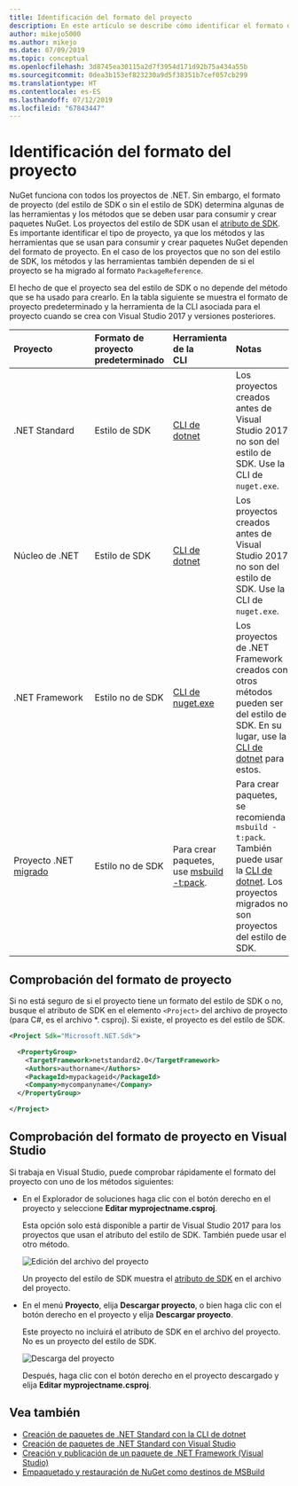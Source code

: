 ```yaml
---
title: Identificación del formato del proyecto
description: En este artículo se describe cómo identificar el formato del proyecto.
author: mikejo5000
ms.author: mikejo
ms.date: 07/09/2019
ms.topic: conceptual
ms.openlocfilehash: 3d8745ea30115a2d7f3954d171d92b75a434a55b
ms.sourcegitcommit: 0dea3b153ef823230a9d5f38351b7cef057cb299
ms.translationtype: HT
ms.contentlocale: es-ES
ms.lasthandoff: 07/12/2019
ms.locfileid: "67843447"
---
```

# <a name="identify-the-project-format"></a>Identificación del formato del proyecto

NuGet funciona con todos los proyectos de .NET. Sin embargo, el formato de proyecto (del estilo de SDK o sin el estilo de SDK) determina algunas de las herramientas y los métodos que se deben usar para consumir y crear paquetes NuGet. Los proyectos del estilo de SDK usan el [atributo de SDK](/dotnet/core/tools/csproj#additions). Es importante identificar el tipo de proyecto, ya que los métodos y las herramientas que se usan para consumir y crear paquetes NuGet dependen del formato de proyecto. En el caso de los proyectos que no son del estilo de SDK, los métodos y las herramientas también dependen de si el proyecto se ha migrado al formato `PackageReference`.

El hecho de que el proyecto sea del estilo de SDK o no depende del método que se ha usado para crearlo. En la tabla siguiente se muestra el formato de proyecto predeterminado y la herramienta de la CLI asociada para el proyecto cuando se crea con Visual Studio 2017 y versiones posteriores.

| Proyecto&nbsp;&nbsp;&nbsp;&nbsp;&nbsp;&nbsp;&nbsp;&nbsp;&nbsp;&nbsp;&nbsp;&nbsp;&nbsp;&nbsp; | Formato de proyecto predeterminado | Herramienta de la CLI&nbsp;&nbsp;&nbsp;&nbsp;&nbsp;&nbsp;&nbsp;&nbsp;&nbsp; | Notas |
|:------------- |:-------------|:-----|:-----|
| .NET Standard | Estilo de SDK | [CLI de dotnet](../install-nuget-client-tools.md#dotnetexe-cli) | Los proyectos creados antes de Visual Studio 2017 no son del estilo de SDK. Use la CLI de `nuget.exe`. |
| Núcleo de .NET | Estilo de SDK | [CLI de dotnet](../install-nuget-client-tools.md#dotnetexe-cli) | Los proyectos creados antes de Visual Studio 2017 no son del estilo de SDK. Use la CLI de `nuget.exe`. |
| .NET Framework | Estilo no de SDK | [CLI de nuget.exe](../install-nuget-client-tools.md#nugetexe-cli) | Los proyectos de .NET Framework creados con otros métodos pueden ser del estilo de SDK. En su lugar, use la [CLI de dotnet](../install-nuget-client-tools.md#dotnetexe-cli) para estos. |
| Proyecto .NET [migrado](../reference/migrate-packages-config-to-package-reference.md) | Estilo no de SDK| Para crear paquetes, use [msbuild -t:pack](../reference/migrate-packages-config-to-package-reference.md#create-a-package-after-migration). | Para crear paquetes, se recomienda `msbuild -t:pack`. También puede usar la [CLI de dotnet](../install-nuget-client-tools.md#dotnetexe-cli). Los proyectos migrados no son proyectos del estilo de SDK. |

## <a name="check-the-project-format"></a>Comprobación del formato de proyecto

Si no está seguro de si el proyecto tiene un formato del estilo de SDK o no, busque el atributo de SDK en el elemento `<Project>` del archivo de proyecto (para C#, es el archivo *. csproj). Si existe, el proyecto es del estilo de SDK.

```xml
<Project Sdk="Microsoft.NET.Sdk">

  <PropertyGroup>
    <TargetFramework>netstandard2.0</TargetFramework>
    <Authors>authorname</Authors>
    <PackageId>mypackageid</PackageId>
    <Company>mycompanyname</Company>
  </PropertyGroup>

</Project>
```

## <a name="check-the-project-format-in-visual-studio"></a>Comprobación del formato de proyecto en Visual Studio

Si trabaja en Visual Studio, puede comprobar rápidamente el formato del proyecto con uno de los métodos siguientes:

- En el Explorador de soluciones haga clic con el botón derecho en el proyecto y seleccione **Editar myprojectname.csproj**.

   Esta opción solo está disponible a partir de Visual Studio 2017 para los proyectos que usan el atributo del estilo de SDK. También puede usar el otro método.

   ![Edición del archivo del proyecto](media/edit-project-file.png)

   Un proyecto del estilo de SDK muestra el [atributo de SDK](/dotnet/core/tools/csproj#additions) en el archivo del proyecto.
   
- En el menú **Proyecto**, elija **Descargar proyecto**, o bien haga clic con el botón derecho en el proyecto y elija **Descargar proyecto**.

   Este proyecto no incluirá el atributo de SDK en el archivo del proyecto. No es un proyecto del estilo de SDK.

   ![Descarga del proyecto](media/unload-project.png)

   Después, haga clic con el botón derecho en el proyecto descargado y elija **Editar myprojectname.csproj**.

## <a name="see-also"></a>Vea también

- [Creación de paquetes de .NET Standard con la CLI de dotnet](../quickstart/create-and-publish-a-package-using-the-dotnet-cli.md)
- [Creación de paquetes de .NET Standard con Visual Studio](../quickstart/create-and-publish-a-package-using-visual-studio.md)
- [Creación y publicación de un paquete de .NET Framework (Visual Studio)](../quickstart/create-and-publish-a-package-using-visual-studio-net-framework.md)
- [Empaquetado y restauración de NuGet como destinos de MSBuild](../reference/msbuild-targets.md)
